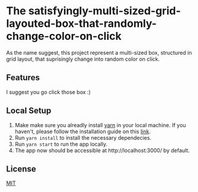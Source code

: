 # The satisfyingly-multi-sized-grid-layouted-box-that-randomly-change-color-on-click

As the name suggest, this project represent a multi-sized box, structured in grid layout, that suprisingly change into random color on click. 

## Features

I suggest you go click those box :)

## Local Setup
1. Make make sure you alreadly install [yarn](https://yarnpkg.com/) in your local machine. If you haven't, please follow the installation guide on this [link](https://yarnpkg.com/getting-started/install).
2. Run `yarn install` to install the necessary dependecies.
3. Run `yarn start` to run the app locally.
4. The app now should be accessible at http://localhost:3000/ by default.

## License
[MIT](https://choosealicense.com/licenses/mit/)